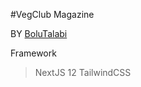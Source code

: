 #VegClub Magazine 

BY [BoluTalabi](https://github.com/boluT-bi)

Framework

> NextJS 12
> TailwindCSS